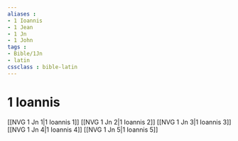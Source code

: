 ```yaml
---
aliases : 
- 1 Ioannis
- 1 Jean
- 1 Jn
- 1 John
tags : 
- Bible/1Jn
- latin
cssclass : bible-latin
---
```


# 1 Ioannis

[[NVG 1 Jn 1|1 Ioannis 1]]
[[NVG 1 Jn 2|1 Ioannis 2]]
[[NVG 1 Jn 3|1 Ioannis 3]]
[[NVG 1 Jn 4|1 Ioannis 4]]
[[NVG 1 Jn 5|1 Ioannis 5]]
